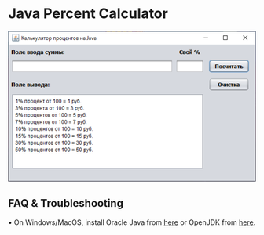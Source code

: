 # Java Percent Calculator

![Image description](image.png)

## FAQ & Troubleshooting

• On Windows/MacOS, install Oracle Java from [here](https://www.oracle.com/java/technologies/javase-downloads.html) or OpenJDK from [here](https://adoptopenjdk.net/).
